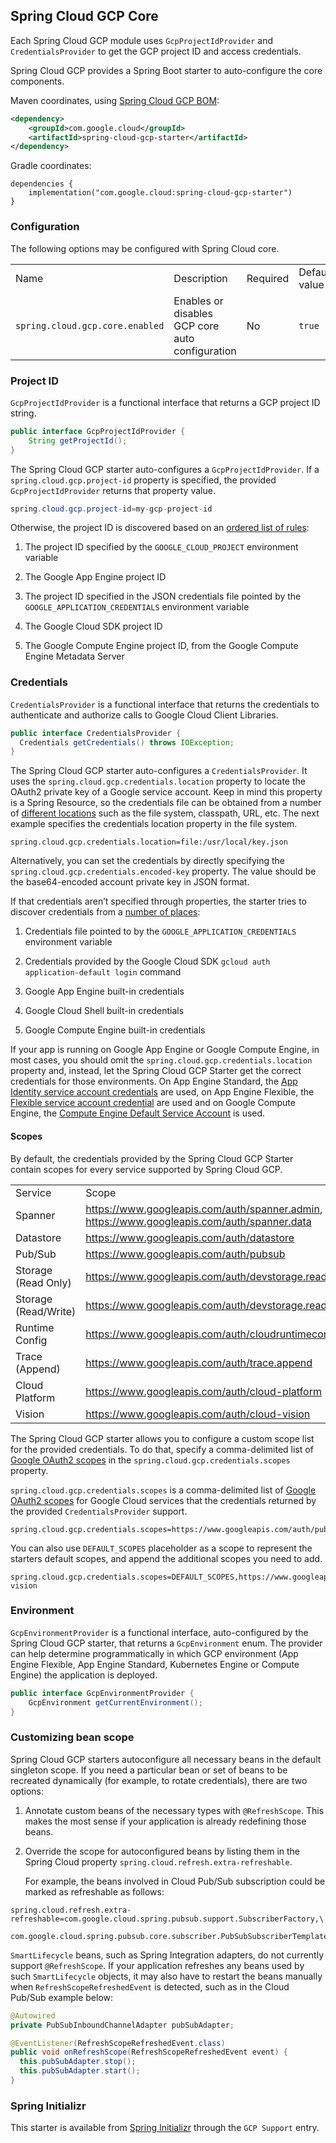 ## Spring Cloud GCP Core

Each Spring Cloud GCP module uses `GcpProjectIdProvider` and
`CredentialsProvider` to get the GCP project ID and access credentials.

Spring Cloud GCP provides a Spring Boot starter to auto-configure the
core components.

Maven coordinates, using [Spring Cloud GCP
BOM](getting-started.xml#bill-of-materials):

``` xml
<dependency>
    <groupId>com.google.cloud</groupId>
    <artifactId>spring-cloud-gcp-starter</artifactId>
</dependency>
```

Gradle coordinates:

    dependencies {
        implementation("com.google.cloud:spring-cloud-gcp-starter")
    }

### Configuration

The following options may be configured with Spring Cloud core.

|                                 |                                                 |          |               |
| ------------------------------- | ----------------------------------------------- | -------- | ------------- |
| Name                            | Description                                     | Required | Default value |
| `spring.cloud.gcp.core.enabled` | Enables or disables GCP core auto configuration | No       | `true`        |

### Project ID

`GcpProjectIdProvider` is a functional interface that returns a GCP
project ID string.

``` java
public interface GcpProjectIdProvider {
    String getProjectId();
}
```

The Spring Cloud GCP starter auto-configures a `GcpProjectIdProvider`.
If a `spring.cloud.gcp.project-id` property is specified, the provided
`GcpProjectIdProvider` returns that property value.

``` java
spring.cloud.gcp.project-id=my-gcp-project-id
```

Otherwise, the project ID is discovered based on an [ordered list of
rules](https://cloud.google.com/java/docs/reference/google-cloud-core/latest/com.google.cloud.ServiceOptions#com_google_cloud_ServiceOptions_getDefaultProjectId__):

1.  The project ID specified by the `GOOGLE_CLOUD_PROJECT` environment
    variable

2.  The Google App Engine project ID

3.  The project ID specified in the JSON credentials file pointed by the
    `GOOGLE_APPLICATION_CREDENTIALS` environment variable

4.  The Google Cloud SDK project ID

5.  The Google Compute Engine project ID, from the Google Compute Engine
    Metadata Server

### Credentials

`CredentialsProvider` is a functional interface that returns the
credentials to authenticate and authorize calls to Google Cloud Client
Libraries.

``` java
public interface CredentialsProvider {
  Credentials getCredentials() throws IOException;
}
```

The Spring Cloud GCP starter auto-configures a `CredentialsProvider`. It
uses the `spring.cloud.gcp.credentials.location` property to locate the
OAuth2 private key of a Google service account. Keep in mind this
property is a Spring Resource, so the credentials file can be obtained
from a number of [different
locations](https://docs.spring.io/spring/docs/current/spring-framework-reference/html/resources.html#resources-implementations)
such as the file system, classpath, URL, etc. The next example specifies
the credentials location property in the file system.

    spring.cloud.gcp.credentials.location=file:/usr/local/key.json

Alternatively, you can set the credentials by directly specifying the
`spring.cloud.gcp.credentials.encoded-key` property. The value should be
the base64-encoded account private key in JSON format.

If that credentials aren’t specified through properties, the starter
tries to discover credentials from a [number of
places](https://github.com/GoogleCloudPlatform/google-cloud-java#authentication):

1.  Credentials file pointed to by the `GOOGLE_APPLICATION_CREDENTIALS`
    environment variable

2.  Credentials provided by the Google Cloud SDK `gcloud auth
    application-default login` command

3.  Google App Engine built-in credentials

4.  Google Cloud Shell built-in credentials

5.  Google Compute Engine built-in credentials

If your app is running on Google App Engine or Google Compute Engine, in
most cases, you should omit the `spring.cloud.gcp.credentials.location`
property and, instead, let the Spring Cloud GCP Starter get the correct
credentials for those environments. On App Engine Standard, the [App
Identity service account
credentials](https://cloud.google.com/appengine/docs/standard/java/appidentity/)
are used, on App Engine Flexible, the [Flexible service account
credential](https://cloud.google.com/appengine/docs/flexible/java/service-account)
are used and on Google Compute Engine, the [Compute Engine Default
Service
Account](https://cloud.google.com/compute/docs/access/create-enable-service-accounts-for-instances#using_the_compute_engine_default_service_account)
is used.

#### Scopes

By default, the credentials provided by the Spring Cloud GCP Starter
contain scopes for every service supported by Spring Cloud GCP.

|                      |                                                                                                 |
| -------------------- | ----------------------------------------------------------------------------------------------- |
| Service              | Scope                                                                                           |
| Spanner              | <https://www.googleapis.com/auth/spanner.admin>, <https://www.googleapis.com/auth/spanner.data> |
| Datastore            | <https://www.googleapis.com/auth/datastore>                                                     |
| Pub/Sub              | <https://www.googleapis.com/auth/pubsub>                                                        |
| Storage (Read Only)  | <https://www.googleapis.com/auth/devstorage.read_only>                                          |
| Storage (Read/Write) | <https://www.googleapis.com/auth/devstorage.read_write>                                         |
| Runtime Config       | <https://www.googleapis.com/auth/cloudruntimeconfig>                                            |
| Trace (Append)       | <https://www.googleapis.com/auth/trace.append>                                                  |
| Cloud Platform       | <https://www.googleapis.com/auth/cloud-platform>                                                |
| Vision               | <https://www.googleapis.com/auth/cloud-vision>                                                  |

The Spring Cloud GCP starter allows you to configure a custom scope list
for the provided credentials. To do that, specify a comma-delimited list
of [Google OAuth2
scopes](https://developers.google.com/identity/protocols/googlescopes)
in the `spring.cloud.gcp.credentials.scopes` property.

`spring.cloud.gcp.credentials.scopes` is a comma-delimited list of
[Google OAuth2
scopes](https://developers.google.com/identity/protocols/googlescopes)
for Google Cloud services that the credentials returned by the
provided `CredentialsProvider` support.

    spring.cloud.gcp.credentials.scopes=https://www.googleapis.com/auth/pubsub,https://www.googleapis.com/auth/sqlservice.admin

You can also use `DEFAULT_SCOPES` placeholder as a scope to represent
the starters default scopes, and append the additional scopes you need
to add.

    spring.cloud.gcp.credentials.scopes=DEFAULT_SCOPES,https://www.googleapis.com/auth/cloud-vision

### Environment

`GcpEnvironmentProvider` is a functional interface, auto-configured by
the Spring Cloud GCP starter, that returns a `GcpEnvironment` enum. The
provider can help determine programmatically in which GCP environment
(App Engine Flexible, App Engine Standard, Kubernetes Engine or Compute
Engine) the application is deployed.

``` java
public interface GcpEnvironmentProvider {
    GcpEnvironment getCurrentEnvironment();
}
```

### Customizing bean scope

Spring Cloud GCP starters autoconfigure all necessary beans in the
default singleton scope. If you need a particular bean or set of beans
to be recreated dynamically (for example, to rotate credentials), there
are two options:

1.  Annotate custom beans of the necessary types with `@RefreshScope`.
    This makes the most sense if your application is already redefining
    those beans.

2.  Override the scope for autoconfigured beans by listing them in the
    Spring Cloud property `spring.cloud.refresh.extra-refreshable`.
    
    For example, the beans involved in Cloud Pub/Sub subscription could
    be marked as refreshable as follows:

<!-- end list -->

    spring.cloud.refresh.extra-refreshable=com.google.cloud.spring.pubsub.support.SubscriberFactory,\
      com.google.cloud.spring.pubsub.core.subscriber.PubSubSubscriberTemplate

<div class="note">

`SmartLifecycle` beans, such as Spring Integration adapters, do not
currently support `@RefreshScope`. If your application refreshes any
beans used by such `SmartLifecycle` objects, it may also have to restart
the beans manually when `RefreshScopeRefreshedEvent` is detected, such
as in the Cloud Pub/Sub example below:

``` java
@Autowired
private PubSubInboundChannelAdapter pubSubAdapter;

@EventListener(RefreshScopeRefreshedEvent.class)
public void onRefreshScope(RefreshScopeRefreshedEvent event) {
  this.pubSubAdapter.stop();
  this.pubSubAdapter.start();
}
```

</div>

### Spring Initializr

This starter is available from [Spring
Initializr](https://start.spring.io/) through the `GCP Support` entry.
